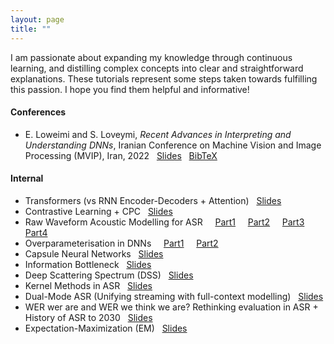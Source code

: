 ```yaml
---
layout: page
title: ""
---
```


I am passionate about expanding my knowledge through continuous learning, and distilling complex concepts into clear and straightforward explanations. These tutorials represent some steps taken towards fulfilling this passion. <!-- , with the hope of making learning accessible and enjoyable for others --> I hope you find them helpful and informative!

#### Conferences ####
  * E. Loweimi and S. Loveymi, *Recent Advances in Interpreting and Understanding DNNs*, Iranian Conference on Machine Vision and Image Processing (MVIP), Iran, 2022 &nbsp; [Slides](/files/Tutorials/MVIP2022_W5_RecentAdvances.pdf) &nbsp; [BibTeX](/files/others/mvip2022.bib) 

#### Internal ####
  * Transformers (vs RNN Encoder-Decoders + Attention) &nbsp; [Slides](/files/Tutorials/Transformers_ErfanLoweimi.pdf)
  * Contrastive Learning + CPC &nbsp; [Slides](/files/Tutorials/ContrastiveLearning_ErfanLoweimi.pdf)
  * Raw Waveform Acoustic Modelling for ASR &nbsp; &nbsp; [Part1](/files/Tutorials/Raw_Part_I.pdf) &nbsp; &nbsp; [Part2](/files/Tutorials/Raw_Part_II.pdf) &nbsp; &nbsp; [Part3](/files/Tutorials/Raw_Part_III.pdf) &nbsp; &nbsp; [Part4](/files/Tutorials/Raw_Part_IV.pdf)
  * Overparameterisation in DNNs &nbsp; &nbsp; [Part1](/files/Tutorials/OverParam1.pdf) &nbsp; &nbsp; [Part2](/files/Tutorials/OverParam2.pdf)
  * Capsule Neural Networks &nbsp; [Slides](/files/Tutorials/CapsuleNet_ErfanLoweimi.pdf)
  * Information Bottleneck &nbsp; [Slides](/files/Tutorials/InformationBottleneck_ErfanLoweimi.pdf)
  * Deep Scattering Spectrum (DSS) &nbsp; [Slides](/files/Tutorials/DSS_ErfanLoweimi.pdf)
  * Kernel Methods in ASR &nbsp; [Slides](/files/Tutorials/KernelMethods4ASR_ErfanLoweimi.pdf)
  * Dual-Mode ASR (Unifying streaming with full-context modelling) &nbsp; [Slides](/files/Tutorials/DualMode_ASR_ErfanLoweimi.pdf)
  * WER wer are and WER we think we are? Rethinking evaluation in ASR + History of ASR to 2030 &nbsp; [Slides](/files/Tutorials/WER_all_ErfanLoweimi.pdf)
  * Expectation-Maximization (EM) &nbsp; [Slides](/files/Tutorials/EM_ErfanLoweimi.pdf)
